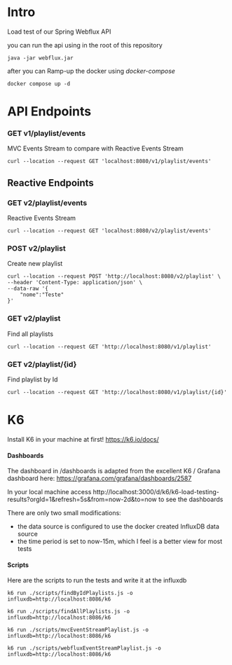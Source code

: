 # Intro
Load test of our Spring Webflux API

you can run the api using in the root of this repository
```
java -jar webflux.jar
```

after you can Ramp-up the docker using *docker-compose*
```
docker compose up -d
```

# API Endpoints

### GET v1/playlist/events
MVC Events Stream to compare with Reactive Events Stream
```
curl --location --request GET 'localhost:8080/v1/playlist/events'
```

## Reactive Endpoints 

### GET v2/playlist/events
Reactive Events Stream
```
curl --location --request GET 'localhost:8080/v2/playlist/events'
```

### POST v2/playlist
Create new playlist
```
curl --location --request POST 'http://localhost:8080/v2/playlist' \
--header 'Content-Type: application/json' \
--data-raw '{
    "nome":"Teste"
}'
```

### GET v2/playlist
Find all playlists
```
curl --location --request GET 'http://localhost:8080/v1/playlist'
```

### GET v2/playlist/{id}
Find playlist by Id
```
curl --location --request GET 'http://localhost:8080/v1/playlist/{id}'
```


# K6
Install K6 in your machine at first!
https://k6.io/docs/

#### Dashboards
The dashboard in /dashboards is adapted from the excellent K6 / Grafana dashboard here:
https://grafana.com/grafana/dashboards/2587

In your local machine access http://localhost:3000/d/k6/k6-load-testing-results?orgId=1&refresh=5s&from=now-2d&to=now to see the dashboards

There are only two small modifications:
* the data source is configured to use the docker created InfluxDB data source
* the time period is set to now-15m, which I feel is a better view for most tests

#### Scripts

Here are the scripts to run the tests and write it at the influxdb
```
k6 run ./scripts/findByIdPlaylists.js -o influxdb=http://localhost:8086/k6 

k6 run ./scripts/findAllPlaylists.js -o influxdb=http://localhost:8086/k6 

k6 run ./scripts/mvcEventStreamPlaylist.js -o influxdb=http://localhost:8086/k6 

k6 run ./scripts/webfluxEventStreamPlaylist.js -o influxdb=http://localhost:8086/k6 

```
